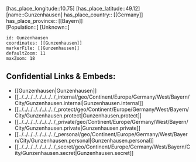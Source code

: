 ﻿---
location: [49.12,10.75] 
mapzoom: [7,12] 
mapmarker: city 
type: City
tags:
- geo/City


SpocWebEntityId: 30641
isDeleted: false
confidential: public

---
[has_place_longitude::10.75] 
[has_place_latitude::49.12] 
[name::Gunzenhausen] 
has_place_country:: [[Germany]]  
has_place_province:: [[Bayern]]  
[Population::] 
[Unknown::] 


```leaflet
id: Gunzenhausen
coordinates: [[Gunzenhausen]] 
markerFile: [[Gunzenhausen]] 
defaultZoom: 11 
maxZoom: 18
```


## Confidential Links & Embeds: 
- [[Gunzenhausen|Gunzenhausen]]  
- [[../../../../../../../../_internal/geo/Continent/Europe/Germany/West/Bayern/City/Gunzenhausen.internal|Gunzenhausen.internal]] 
- [[../../../../../../../../_protect/geo/Continent/Europe/Germany/West/Bayern/City/Gunzenhausen.protect|Gunzenhausen.protect]] 
- [[../../../../../../../../_private/geo/Continent/Europe/Germany/West/Bayern/City/Gunzenhausen.private|Gunzenhausen.private]] 
- [[../../../../../../../../_personal/geo/Continent/Europe/Germany/West/Bayern/City/Gunzenhausen.personal|Gunzenhausen.personal]] 
- [[../../../../../../../../_secret/geo/Continent/Europe/Germany/West/Bayern/City/Gunzenhausen.secret|Gunzenhausen.secret]] 
